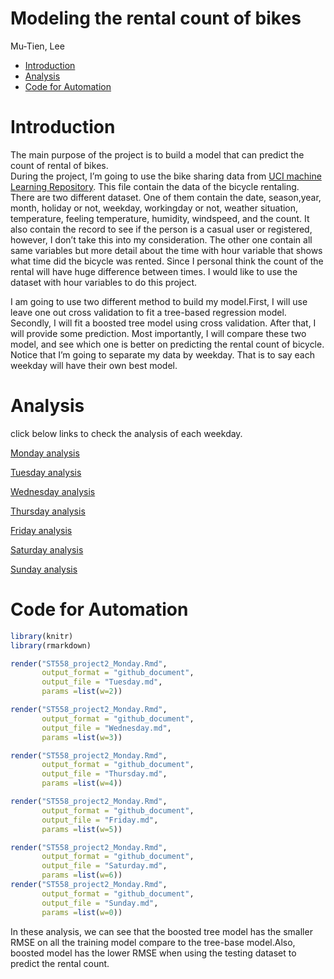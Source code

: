 Modeling the rental count of bikes
================
Mu-Tien, Lee

  - [Introduction](#introduction)
  - [Analysis](#analysis)
  - [Code for Automation](#code-for-automation)

# Introduction

The main purpose of the project is to build a model that can predict the
count of rental of bikes.  
During the project, I’m going to use the bike sharing data from [UCI
machine Learning
Repository](https://archive.ics.uci.edu/ml/datasets/Bike+Sharing+Dataset).
This file contain the data of the bicycle rentaling. There are two
different dataset. One of them contain the date, season,year, month,
holiday or not, weekday, workingday or not, weather situation,
temperature, feeling temperature, humidity, windspeed, and the count. It
also contain the record to see if the person is a casual user or
registered, however, I don’t take this into my consideration. The other
one contain all same variables but more detail about the time with hour
variable that shows what time did the bicycle was rented. Since I
personal think the count of the rental will have huge difference between
times. I would like to use the dataset with hour variables to do this
project.  

I am going to use two different method to build my model.First, I will
use leave one out cross validation to fit a tree-based regression model.
Secondly, I will fit a boosted tree model using cross validation. After
that, I will provide some prediction. Most importantly, I will compare
these two model, and see which one is better on predicting the rental
count of bicycle. Notice that I’m going to separate my data by weekday.
That is to say each weekday will have their own best model.  

# Analysis

click below links to check the analysis of each weekday.  

[Monday analysis](ST558_project2_Monday.md)  

[Tuesday analysis](Tuesday.md)  

[Wednesday analysis](Wednesday.md)  

[Thursday analysis](Thursday.md)  

[Friday analysis](Friday.md)  

[Saturday analysis](Saturday.md)  

[Sunday analysis](Sunday.md)

# Code for Automation

``` r
library(knitr)
library(rmarkdown)
```

``` r
render("ST558_project2_Monday.Rmd",
       output_format = "github_document",
       output_file = "Tuesday.md",
       params =list(w=2))

render("ST558_project2_Monday.Rmd",
       output_format = "github_document",
       output_file = "Wednesday.md",
       params =list(w=3))

render("ST558_project2_Monday.Rmd",
       output_format = "github_document",
       output_file = "Thursday.md",
       params =list(w=4))

render("ST558_project2_Monday.Rmd",
       output_format = "github_document",
       output_file = "Friday.md",
       params =list(w=5))

render("ST558_project2_Monday.Rmd",
       output_format = "github_document",
       output_file = "Saturday.md",
       params =list(w=6))
render("ST558_project2_Monday.Rmd",
       output_format = "github_document",
       output_file = "Sunday.md",
       params =list(w=0))
```

In these analysis, we can see that the boosted tree model has the
smaller RMSE on all the training model compare to the tree-base
model.Also, boosted model has the lower RMSE when using the testing
dataset to predict the rental count.
